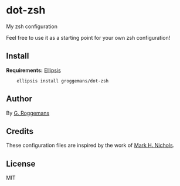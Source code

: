 # dot-zsh
My zsh configuration

Feel free to use it as a starting point for your own zsh configuration!

## Install
**Requirements:** [Ellipsis][ellipsis]

``` shell
    ellipsis install groggemans/dot-zsh
```

## Author
By [G. Roggemans][groggemans]

## Credits
These configuration files are inspired by the work of
[Mark H. Nichols][Mark H. Nichols].

## License
MIT

[Ellipsis]:             https://github.com/ellipsis/ellipsis
[groggemans]:           https://github.com/groggemans
[Mark H. Nichols]:      http://zanshin.net/2013/02/02/zsh-configuration-from-the-ground-up/
